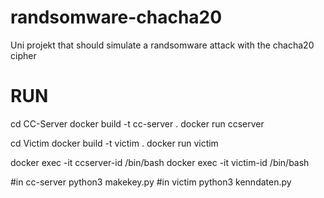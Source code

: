 # randsomware-chacha20
Uni projekt that should simulate a randsomware attack with the chacha20 cipher

# RUN
cd CC-Server
docker build -t cc-server .
docker run ccserver

cd Victim
docker build -t victim .
docker run victim

docker exec -it ccserver-id /bin/bash
docker exec -it victim-id /bin/bash

#in cc-server
python3 makekey.py
#in victim
python3 kenndaten.py
